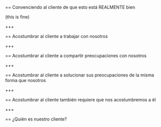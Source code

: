 == Convenciendo al cliente de que esto está REALMENTE bien

(this is fine)

+++

== Acostumbrar al cliente a trabajar con nosotros

+++

== Acostumbrar al cliente a compartir preocupaciones con nosotros

+++

== Acostumbrar al cliente a solucionar sus preocupaciones de la misma forma que nosotros

+++

== Acostumbrar al cliente también requiere que nos acostumbremos a él

+++

== ¿Quién es nuestro cliente?
